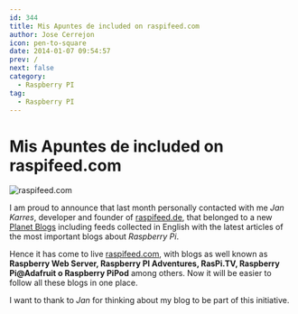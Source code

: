 ```yaml
---
id: 344
title: Mis Apuntes de included on raspifeed.com
author: Jose Cerrejon
icon: pen-to-square
date: 2014-01-07 09:54:57
prev: /
next: false
category:
  - Raspberry PI
tag:
  - Raspberry PI
---
```


# Mis Apuntes de included on raspifeed.com

![raspifeed.com](/images/2014/01/raspifeed.jpg)

I am proud to announce that last month personally contacted with me *Jan Karres*, developer and founder of [raspifeed.de](http://raspifeed.de), that belonged to a new [Planet Blogs](http://en.wikipedia.org/wiki/Planet_(software)) including feeds collected in English with the latest articles of the most important blogs about *Raspberry Pi*.

Hence it has come to live [raspifeed.com](http://raspifeed.com), with blogs as well known as **Raspberry Web Server, Raspberry PI Adventures, RasPi.TV, Raspberry Pi@Adafruit o Raspberry PiPod** among others. Now it will be easier to follow all these blogs in one place.

I want to thank to *Jan* for thinking about my blog to be part of this initiative.